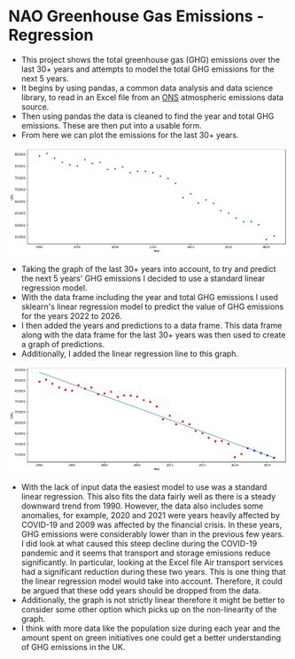 # NAO Greenhouse Gas Emissions - Regression

- This project shows the total greenhouse gas (GHG) emissions over the last 30+ years and attempts to model the total GHG emissions for the next 5 years.
- It begins by using pandas, a common data analysis and data science library, to read in an Excel file from an [ONS](https://www.ons.gov.uk/economy/environmentalaccounts/datasets/ukenvironmentalaccountsatmosphericemissionsgreenhousegasemissionsbyeconomicsectorandgasunitedkingdom) atmospheric emissions data source.
- Then using pandas the data is cleaned to find the year and total GHG emissions. These are then put into a usable form.
- From here we can plot the emissions for the last 30+ years.

![](Picture_16.png)

- Taking the graph of the last 30+ years into account, to try and predict the next 5 years' GHG emissions I decided to use a standard linear regression model.
- With the data frame including the year and total GHG emissions I used sklearn's linear regression model to predict the value of GHG emissions for the years 2022 to 2026.
- I then added the years and predictions to a data frame. This data frame along with the data frame for the last 30+ years was then used to create a graph of predictions.
- Additionally, I added the linear regression line to this graph.

![](Picture_17.png)

- With the lack of input data the easiest model to use was a standard linear regression. This also fits the data fairly well as there is a steady downward trend from 1990. However, the data also includes some anomalies, for example, 2020 and 2021 were years heavily affected by COVID-19 and 2009 was affected by the financial crisis. In these years, GHG emissions were considerably lower than in the previous few years. I did look at what caused this steep decline during the COVID-19 pandemic and it seems that transport and storage emissions reduce significantly. In particular, looking at the Excel file Air transport services had a significant reduction during these two years. This is one thing that the linear regression model would take into account. Therefore, it could be argued that these odd years should be dropped from the data.
- Additionally, the graph is not strictly linear therefore it might be better to consider some other option which picks up on the non-linearity of the graph.
- I think with more data like the population size during each year and the amount spent on green initiatives one could get a better understanding of GHG emissions in the UK.
